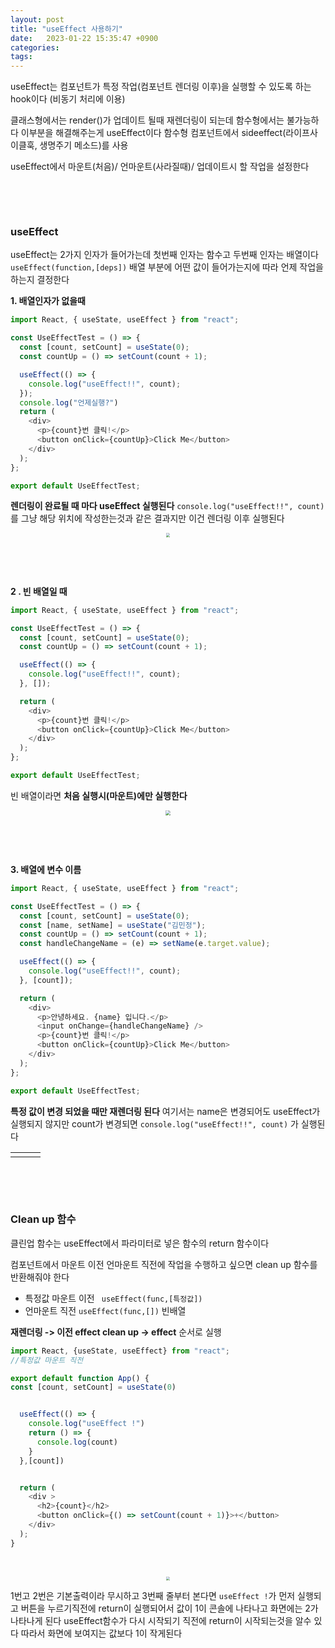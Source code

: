 ```yaml
---
layout: post
title: "useEffect 사용하기"
date:   2023-01-22 15:35:47 +0900
categories:
tags:
---
```


useEffect는 컴포넌트가 특정 작업(컴포넌트 렌더링 이후)을 실행할 수 있도록 하는 hook이다 (비동기 처리에 이용)

클래스형에서는 render()가 업데이트 될때 재렌더링이 되는데 함수형에서는 불가능하다 이부분을 해결해주는게 useEffect이다 함수형 컴포넌트에서 sideeffect(라이프사이클훅, 생명주기 메소드)를 사용

useEffect에서 마운트(처음)/ 언마운트(사라질때)/ 업데이트시 할 작업을 설정한다

&nbsp;

&nbsp;

### useEffect

useEffect는 2가지 인자가 들어가는데 첫번째 인자는 함수고 두번째 인자는 배열이다 `useEffect(function,[deps])` 배열 부분에 어떤 값이 들어가는지에 따라 언제 작업을 하는지 결정한다

**1. 배열인자가 없을때**

``` js
import React, { useState, useEffect } from "react";

const UseEffectTest = () => {
  const [count, setCount] = useState(0);
  const countUp = () => setCount(count + 1);

  useEffect(() => {
    console.log("useEffect!!", count);
  });
  console.log("언제실행?")
  return (
    <div>
      <p>{count}번 클릭!</p>
      <button onClick={countUp}>Click Me</button>
    </div>
  );
};

export default UseEffectTest;
```

**렌더링이 완료될 때 마다 useEffect 실행된다**  `console.log("useEffect!!", count)`를 그냥 해당 위치에 작성한는것과 같은 결과지만 이건 렌더링 이후 실행된다

 <center>
<img src="https://user-images.githubusercontent.com/80758613/213913544-8c84f84c-e7d5-45b9-80a4-c0d21b56a2be.png" style="zoom:40%;">
</center>

&nbsp;

&nbsp;

**2 . 빈 배열일 때**

``` js
import React, { useState, useEffect } from "react";

const UseEffectTest = () => {
  const [count, setCount] = useState(0);
  const countUp = () => setCount(count + 1);

  useEffect(() => {
    console.log("useEffect!!", count);
  }, []);

  return (
    <div>
      <p>{count}번 클릭!</p>
      <button onClick={countUp}>Click Me</button>
    </div>
  );
};

export default UseEffectTest;
```

빈 배열이라면 **처음 실행시(마운트)에만 실행한다**

<center>
<img src="https://user-images.githubusercontent.com/80758613/213913671-64449495-f5ae-49de-bc5b-d33319357dbe.png" style="zoom:50%;">
</center>



&nbsp;

&nbsp;

**3. 배열에 변수 이름**

``` js
import React, { useState, useEffect } from "react";

const UseEffectTest = () => {
  const [count, setCount] = useState(0);
  const [name, setName] = useState("김민정");
  const countUp = () => setCount(count + 1);
  const handleChangeName = (e) => setName(e.target.value);

  useEffect(() => {
    console.log("useEffect!!", count);
  }, [count]);

  return (
    <div>
      <p>안녕하세요. {name} 입니다.</p>
      <input onChange={handleChangeName} />
      <p>{count}번 클릭!</p>
      <button onClick={countUp}>Click Me</button>
    </div>
  );
};

export default UseEffectTest;
```

**특정 값이 변경 되었을 때만 재렌더링 된다** 여기서는 name은 변경되어도 useEffect가 실행되지 않지만 count가 변경되면 `console.log("useEffect!!", count)` 가 실행된다

<table><td><center><img alt="" src="https://user-images.githubusercontent.com/80758613/213913955-9387d027-017f-4d78-9ef5-b04805153ca2.png" style="zoom:30%;" /></center></td><td><center><img alt="" src="https://user-images.githubusercontent.com/80758613/213913960-57f5722c-bbf1-4f10-980a-601d441c242d.png" style="zoom:30%;" /></center></td><td><center><img alt="" src="https://user-images.githubusercontent.com/80758613/213913961-d6b4f73e-4b3f-4185-90cf-da762757ef4c.png" style="zoom:30%;" /></center></td></table>

&nbsp;

&nbsp;

### Clean up 함수

클린업 함수는 useEffect에서 파라미터로 넣은 함수의 return 함수이다

컴포넌트에서 마운트 이전 언마운트 직전에 작업을 수행하고 싶으면 clean up 함수를 반환해줘야 한다

* 특정값 마운트 이전 ` useEffect(func,[특정값])`
* 언마운트 직전 `useEffect(func,[])` 빈배열

**재렌더링 -> 이전 effect clean up -> effect** 순서로 실행

``` js
import React, {useState, useEffect} from "react";
//특정값 마운트 직전

export default function App() {
const [count, setCount] = useState(0)


  useEffect(() => {
    console.log("useEffect !")
    return () => {
      console.log(count)
    }
  },[count])


  return (
    <div >
      <h2>{count}</h2>
      <button onClick={() => setCount(count + 1)}>+</button>
    </div>
  );
}
```

&nbsp;

<center>
<img src="https://user-images.githubusercontent.com/80758613/213979894-97a9dfbf-5179-4bd8-a5ff-db6b4fc20029.png" style="zoom:40%;">
</center>

1번고 2번은 기본출력이라 무시하고 3번째 줄부터 본다면 `useEffect !`가 먼저 실행되고 버튼을 누르기직전에 return이 실행되어서 값이 1이 콘솔에 나타나고 화면에는 2가 나타나게 된다 useEffect함수가 다시 시작되기 직전에 return이 시작되는것을 알수 있다 따라서 화면에 보여지는 값보다 1이 작게된다

